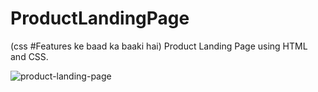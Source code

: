 # ProductLandingPage
(css #Features ke baad ka baaki hai) Product Landing Page using HTML and CSS.

![product-landing-page](https://github.com/anubhav7747/ProductLandingPage/assets/77168708/bc6802ec-be70-4940-8a2f-6fef51427834)
